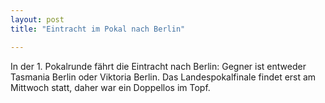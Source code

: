 ```yaml
---
layout: post
title: "Eintracht im Pokal nach Berlin"

---
```


In der 1. Pokalrunde fährt die Eintracht nach Berlin: Gegner ist entweder Tasmania Berlin oder Viktoria Berlin. Das Landespokalfinale findet erst am Mittwoch statt, daher war ein Doppellos im Topf.


